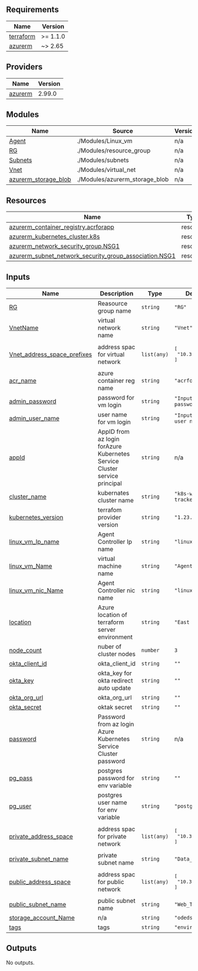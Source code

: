 <!-- BEGIN_TF_DOCS -->
## Requirements

| Name | Version |
|------|---------|
| <a name="requirement_terraform"></a> [terraform](#requirement\_terraform) | >= 1.1.0 |
| <a name="requirement_azurerm"></a> [azurerm](#requirement\_azurerm) | ~> 2.65 |

## Providers

| Name | Version |
|------|---------|
| <a name="provider_azurerm"></a> [azurerm](#provider\_azurerm) | 2.99.0 |

## Modules

| Name | Source | Version |
|------|--------|---------|
| <a name="module_Agent"></a> [Agent](#module\_Agent) | ./Modules/Linux_vm | n/a |
| <a name="module_RG"></a> [RG](#module\_RG) | ./Modules/resource_group | n/a |
| <a name="module_Subnets"></a> [Subnets](#module\_Subnets) | ./Modules/subnets | n/a |
| <a name="module_Vnet"></a> [Vnet](#module\_Vnet) | ./Modules/virtual_net | n/a |
| <a name="module_azurerm_storage_blob"></a> [azurerm\_storage\_blob](#module\_azurerm\_storage\_blob) | ./Modules/azurerm_storage_blob | n/a |

## Resources

| Name | Type |
|------|------|
| [azurerm_container_registry.acrforapp](https://registry.terraform.io/providers/hashicorp/azurerm/latest/docs/resources/container_registry) | resource |
| [azurerm_kubernetes_cluster.k8s](https://registry.terraform.io/providers/hashicorp/azurerm/latest/docs/resources/kubernetes_cluster) | resource |
| [azurerm_network_security_group.NSG1](https://registry.terraform.io/providers/hashicorp/azurerm/latest/docs/resources/network_security_group) | resource |
| [azurerm_subnet_network_security_group_association.NSG1](https://registry.terraform.io/providers/hashicorp/azurerm/latest/docs/resources/subnet_network_security_group_association) | resource |

## Inputs

| Name | Description | Type | Default | Required |
|------|-------------|------|---------|:--------:|
| <a name="input_RG"></a> [RG](#input\_RG) | Reasource group name | `string` | `"RG"` | no |
| <a name="input_VnetName"></a> [VnetName](#input\_VnetName) | virtual network name | `string` | `"Vnet"` | no |
| <a name="input_Vnet_address_space_prefixes"></a> [Vnet\_address\_space\_prefixes](#input\_Vnet\_address\_space\_prefixes) | address spac for virtual network | `list(any)` | <pre>[<br>  "10.30.0.0/16"<br>]</pre> | no |
| <a name="input_acr_name"></a> [acr\_name](#input\_acr\_name) | azure container reg name | `string` | `"acrforapp"` | no |
| <a name="input_admin_password"></a> [admin\_password](#input\_admin\_password) | password for vm login | `string` | `"Input your password here"` | no |
| <a name="input_admin_user_name"></a> [admin\_user\_name](#input\_admin\_user\_name) | user name for vm login | `string` | `"Input your user name"` | no |
| <a name="input_appId"></a> [appId](#input\_appId) | AppID from az login forAzure Kubernetes Service Cluster service principal | `string` | n/a | yes |
| <a name="input_cluster_name"></a> [cluster\_name](#input\_cluster\_name) | kubernates cluster name | `string` | `"k8s-weight-tracker"` | no |
| <a name="input_kubernetes_version"></a> [kubernetes\_version](#input\_kubernetes\_version) | terrafom provider version | `string` | `"1.23.5"` | no |
| <a name="input_linux_vm_Ip_name"></a> [linux\_vm\_Ip\_name](#input\_linux\_vm\_Ip\_name) | Agent Controller Ip name | `string` | `"linux_vm_Ip"` | no |
| <a name="input_linux_vm_Name"></a> [linux\_vm\_Name](#input\_linux\_vm\_Name) | virtual machine name | `string` | `"Agent"` | no |
| <a name="input_linux_vm_nic_Name"></a> [linux\_vm\_nic\_Name](#input\_linux\_vm\_nic\_Name) | Agent Controller nic name | `string` | `"linux_vm_nic"` | no |
| <a name="input_location"></a> [location](#input\_location) | Azure location of terraform server environment | `string` | `"East US"` | no |
| <a name="input_node_count"></a> [node\_count](#input\_node\_count) | nuber of cluster nodes | `number` | `3` | no |
| <a name="input_okta_client_id"></a> [okta\_client\_id](#input\_okta\_client\_id) | okta\_client\_id | `string` | `""` | no |
| <a name="input_okta_key"></a> [okta\_key](#input\_okta\_key) | okta\_key for okta redirect auto update | `string` | `""` | no |
| <a name="input_okta_org_url"></a> [okta\_org\_url](#input\_okta\_org\_url) | okta\_org\_url | `string` | `""` | no |
| <a name="input_okta_secret"></a> [okta\_secret](#input\_okta\_secret) | oktak secret | `string` | `""` | no |
| <a name="input_password"></a> [password](#input\_password) | Password from az login Azure Kubernetes Service Cluster password | `string` | n/a | yes |
| <a name="input_pg_pass"></a> [pg\_pass](#input\_pg\_pass) | postgres password for env variable | `string` | `""` | no |
| <a name="input_pg_user"></a> [pg\_user](#input\_pg\_user) | postgres user name for env variable | `string` | `"postgres"` | no |
| <a name="input_private_address_space"></a> [private\_address\_space](#input\_private\_address\_space) | address spac for private network | `list(any)` | <pre>[<br>  "10.30.2.0/24"<br>]</pre> | no |
| <a name="input_private_subnet_name"></a> [private\_subnet\_name](#input\_private\_subnet\_name) | private subnet name | `string` | `"Data_Tier"` | no |
| <a name="input_public_address_space"></a> [public\_address\_space](#input\_public\_address\_space) | address spac for public network | `list(any)` | <pre>[<br>  "10.30.1.0/24"<br>]</pre> | no |
| <a name="input_public_subnet_name"></a> [public\_subnet\_name](#input\_public\_subnet\_name) | public subnet name | `string` | `"Web_Tier"` | no |
| <a name="input_storage_account_Name"></a> [storage\_account\_Name](#input\_storage\_account\_Name) | n/a | `string` | `"odedstorage1"` | no |
| <a name="input_tags"></a> [tags](#input\_tags) | tags | `string` | `"enviroment"` | no |

## Outputs

No outputs.
<!-- END_TF_DOCS -->